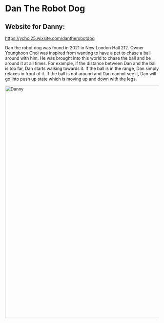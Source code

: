 # Dan The Robot Dog

## Website for Danny:
https://ychoi25.wixsite.com/dantherobotdog

Dan the robot dog was found in 2021 in New London Hall 212. Owner Younghoon Choi was inspired from wanting to have a pet to chase a ball around with him.
He was brought into this world to chase the ball and be around it at all times. 
For example, if the distance between Dan and the ball is too far, Dan starts walking towards it. 
If the ball is in the range, Dan simply relaxes in front of it. 
If the ball is not around and Dan cannot see it, Dan will go into push up state which is moving up and down with the legs.

<img width="761" alt="Danny" src="https://user-images.githubusercontent.com/110645615/211202443-d71addf8-aff6-4c9e-b62e-19821adafd89.png">
